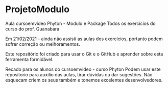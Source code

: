 # ProjetoModulo
 Aula cursoemvideo Phyton - Modulo e Package
 Todos os exercícios do curso do prof. Guanabara
 
 Em 21/02/2021 - ainda não assisti as aulas dos exercícios,
 portanto podem sofrer correção ou melhoramentos.
 
 Este repositório foi criado para usar o Git e o GitHub e 
 aprender sobre esta ferramenta formidável.
 
 Recado para os alunos do cursoemvideo - curso Phyton
 Podem usar este repositorio para auxilio das aulas,
 tirar dúvidas ou dar sugestões. Não esquecam criem 
 os seus também e tonemos excelentes desenvolvedores.
